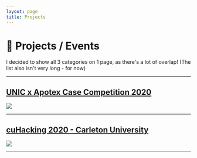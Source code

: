 ```yaml
---
layout: page
title: Projects
---
```

<h1>
  📍 Projects / Events
</h1>
<p>
  I decided to show all 3 categories on 1 page, as there's a lot of overlap! (The list also isn't very long - for now) 
</p>
<hr>

## <a href="{{ site.baseurl }}projects/unic">UNIC x Apotex Case Competition 2020</a> 
<a href="{{ site.baseurl }}projects/unic">
    <img src="{{ site.baseurl }}assets/unic/unic.jpg">
</a>
<hr>

## <a href="{{ site.baseurl }}projects/cuhacking">cuHacking 2020 - Carleton University</a> 
<a href="{{ site.baseurl }}projects/cuhacking">
    <img src="{{ site.baseurl }}assets/cuHacking/cuhacking1.JPG">
</a>
<hr>